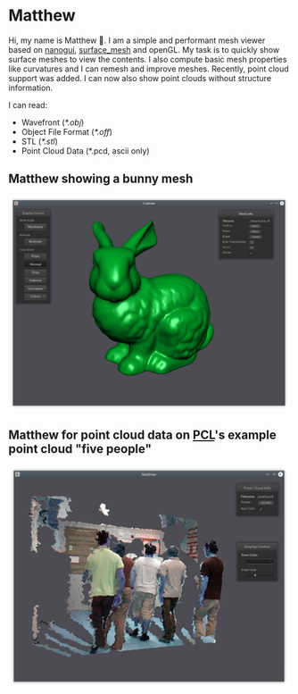 # Matthew

Hi, my name is Matthew :raising_hand:. I am a simple and performant mesh viewer based on [nanogui](https://github.com/wjakob/nanogui), [surface_mesh](https://www.labri.fr/perso/pbenard/teaching/surface_mesh/index.html) and openGL.
My task is to quickly show surface meshes to view the contents. I also compute basic mesh properties like curvatures
and I can remesh and improve meshes. Recently, point cloud support was added. I can now also show point clouds without structure information.

I can read:
 - Wavefront (_*.obj_)
 - Object File Format (_*.off_)
 - STL (_*.stl_)
 - Point Cloud Data (*.pcd, ascii only)

## Matthew showing a bunny mesh

![Screenshot](doc/scrsht.png)

## Matthew for point cloud data on [PCL](http://pointclouds.org)'s example point cloud "five people"

![Point Cloud](doc/pcd.png)
